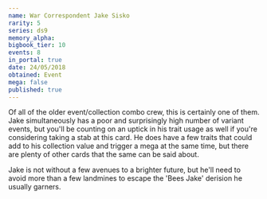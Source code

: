 ```yaml
---
name: War Correspondent Jake Sisko
rarity: 5
series: ds9
memory_alpha:
bigbook_tier: 10
events: 8
in_portal: true
date: 24/05/2018
obtained: Event
mega: false
published: true
---
```


Of all of the older event/collection combo crew, this is certainly one of them. Jake simultaneously has a poor and surprisingly high number of variant events, but you'll be counting on an uptick in his trait usage as well if you're considering taking a stab at this card. He does have a few traits that could add to his collection value and trigger a mega at the same time, but there are plenty of other cards that the same can be said about. 

Jake is not without a few avenues to a brighter future, but he'll need to avoid more than a few landmines to escape the 'Bees Jake' derision he usually garners.
